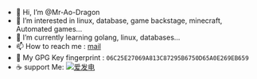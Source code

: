 - 👋 Hi, I’m @Mr-Ao-Dragon
- 👀 I’m interested in linux, database, game backstage, minecraft, Automated games...
- 🌱 I’m currently learning golang, linux, databases...
- 📫 How to reach me : [mail](contact-me@aoloo.ng)
- 🔐 My GPG Key fingerprint : `06C25E27069A813C87295B6750D65A0E269EB659`
- ☕ support Me: [![爱发电](https://pic1.afdiancdn.com/static/img/welcome/button-sponsorme.png)](https://afdian.com/a/MrAoDragon)
<!---
Mr-Ao-Dragon/Mr-Ao-Dragon is a ✨ special ✨ repository because its `README.md` (this file) appears on your GitHub profile.
You can click the Preview link to take a look at your changes.
--->
